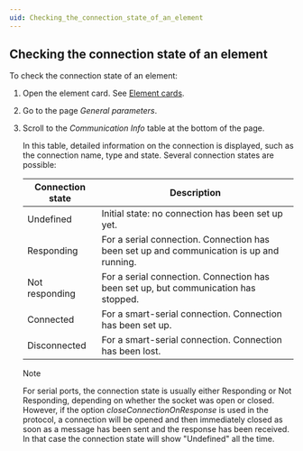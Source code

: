 ```yaml
---
uid: Checking_the_connection_state_of_an_element
---
```


## Checking the connection state of an element

To check the connection state of an element:

1. Open the element card. See [Element cards](xref:Element_cards).

2. Go to the page *General parameters*.

3. Scroll to the *Communication Info* table at the bottom of the page.

    In this table, detailed information on the connection is displayed, such as the connection name, type and state.     Several connection states are possible:

    | Connection state | Description                                                                              |
    |--------------------|------------------------------------------------------------------------------------------|
    | Undefined          | Initial state: no connection has been set up yet.                                        |
    | Responding         | For a serial connection. Connection has been set up and communication is up and running. |
    | Not responding     | For a serial connection. Connection has been set up, but communication has stopped.      |
    | Connected          | For a smart-serial connection. Connection has been set up.                               |
    | Disconnected       | For a smart-serial connection. Connection has been lost.                                 |

    > [!NOTE]
    > For serial ports, the connection state is usually either Responding or Not Responding, depending on whether the socket was open or closed. However, if the option *closeConnectionOnResponse* is used in the protocol, a connection will be opened and then immediately closed as soon as a message has been sent and the response has been received. In that case the connection state will show "Undefined" all the time.
    >
